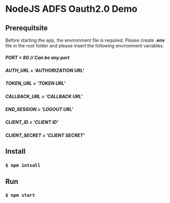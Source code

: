 # NodeJS ADFS Oauth2.0 Demo

## Prerequitsite
Before starting the app, the environment file is required. Please create **.env** file in the root folder and please insert the following environment variables.

##### PORT = 80 // Can be any port
##### AUTH_URL = 'AUTHORIZATION URL'
##### TOKEN_URL = 'TOKEN URL'
##### CALLBACK_URL = 'CALLBACK URL'
##### END_SESSION = 'LOGOUT URL'
##### CLIENT_ID = 'CLIENT ID'
##### CLIENT_SECRET = 'CLIENT SECRET'

## Install
### `$ npm intsall`

## Run
### `$ npm start`
